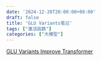 ```yaml
---
date: '2024-12-28T20:00:00+08:00'
draft: false
title: 'GLU Variants笔记'
tags: ["激活函数"]
categories: ["大模型"]
---
```


[GLU Variants Improve Transformer](https://xves6ft58q.feishu.cn/docx/UUnmdD3k0ouQXOx84Inc2mmAnAf?from=from_copylink)
